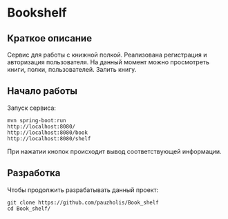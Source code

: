 # Bookshelf

## Краткое описание

Сервис для работы с книжной полкой. Реализована регистрация и авторизация пользователя. На данный момент можно просмотреть книги, полки, пользователей. Залить книгу.

## Начало работы

Запуск сервиса:

```shell
mvn spring-boot:run
http://localhost:8080/
http://localhost:8080/book
http://localhost:8080/shelf
```

При нажатии кнопок происходит вывод соответствующей информации.

## Разработка

Чтобы продолжить разрабатывать данный проект:

```shell
git clone https://github.com/pauzholis/Book_shelf
cd Book_shelf/
```
